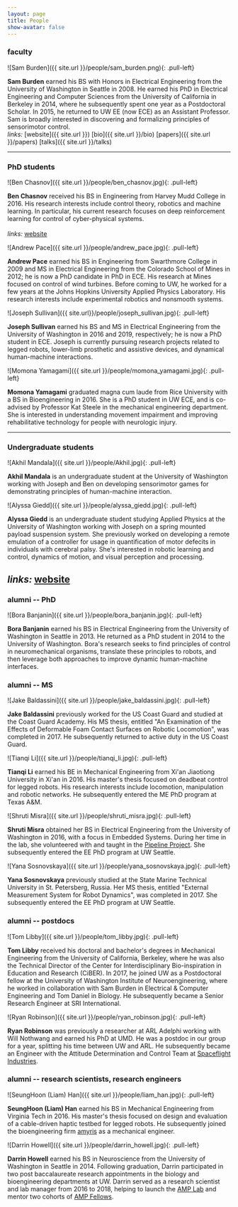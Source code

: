 ```yaml
---
layout: page
title: People
show-avatar: false
---
```


### faculty

![Sam Burden]({{ site.url }}/people/sam_burden.png){: .pull-left}

**Sam Burden**
earned his BS with Honors in Electrical Engineering from the University of Washington in Seattle in 2008.  He earned his PhD in Electrical Engineering and Computer Sciences from the University of California in Berkeley in 2014, where he subsequently spent one year as a Postdoctoral Scholar.  In 2015, he returned to UW EE (now ECE) as an Assistant Professor.  Sam is broadly interested in discovering and formalizing principles of sensorimotor control.
<br>
*links:*
[website]({{ site.url }})
[bio]({{ site.url }}/bio)
[papers]({{ site.url }}/papers)
[talks]({{ site.url }}/talks)

---
### PhD students

![Ben Chasnov]({{ site.url }}/people/ben_chasnov.jpg){: .pull-left}

**Ben Chasnov**
received his BS in Engineering from Harvey Mudd College in 2016. His research interests include control theory, robotics and machine learning. In particular, his current research focuses on deep reinforcement learning for control of cyber-physical systems. 
&nbsp; &nbsp; &nbsp; &nbsp; &nbsp; &nbsp; &nbsp; &nbsp; &nbsp; &nbsp; &nbsp; &nbsp; &nbsp; &nbsp; &nbsp; &nbsp; &nbsp; &nbsp; &nbsp; &nbsp; &nbsp; &nbsp; &nbsp; &nbsp; &nbsp; &nbsp; &nbsp; &nbsp; &nbsp; &nbsp; &nbsp; &nbsp; &nbsp; &nbsp; &nbsp; &nbsp; &nbsp; &nbsp; &nbsp; &nbsp; &nbsp; &nbsp; &nbsp; &nbsp; 
<br>
*links:*
[website](http://students.washington.edu/bchasnov)

![Andrew Pace]({{ site.url }}/people/andrew_pace.jpg){: .pull-left}

**Andrew Pace**
earned his BS in Engineering from Swarthmore College in 2009 and MS in Electrical Engineering from the Colorado School of Mines in 2012; he is now a PhD candidate in PhD in ECE. His research at Mines focused on control of wind turbines. Before coming to UW, he worked for a few years at the Johns Hopkins University Applied Physics Laboratory. His research interests include experimental robotics and nonsmooth systems.

![Joseph Sullivan]({{ site.url}}/people/joseph_sullivan.jpg){: .pull-left}

**Joseph Sullivan**
earned his BS and MS in Electrical Engineering from the University of Washington in 2016 and 2019, respectively; he is now a PhD student in ECE. Joseph is currently pursuing research projects related to legged robots, lower-limb prosthetic and assistive devices, and dynamical human-machine interactions.

![Momona Yamagami]({{ site.url }}/people/momona_yamagami.jpg){: .pull-left}

**Momona Yamagami**
graduated magna cum laude from Rice University with a BS in Bioengineering in 2016. She is a PhD student in UW ECE, and is co-advised by Professor Kat Steele in the mechanical engineering department. She is interested in understanding movement impairment and improving rehabilitative technology for people with neurologic injury. 

---

### Undergraduate students

![Akhil Mandala]({{ site.url }}/people/Akhil.jpg){: .pull-left}

**Akhil Mandala**
is an undergraduate student at the University of Washington working with Joseph and Ben on developing sensorimotor games for demonstrating principles of human-machine interaction.

![Alyssa Giedd]({{ site.url }}/people/alyssa_giedd.jpg){: .pull-left}

**Alyssa Giedd**
is an undergraduate student studying Applied Physics at the University of Washington working with Joseph on a spring mounted payload suspension system. She previously worked on developing a remote emulation of a controller for usage in quantification of motor defecits in individuals with cerebral palsy. She's interested in robotic learning and control, dynamics of motion, and visual perception and processing.

*links:*
[website](akhilmandala.github.io)
---
### alumni -- PhD

![Bora Banjanin]({{ site.url }}/people/bora_banjanin.jpg){: .pull-left}

**Bora Banjanin**
earned his BS in Electrical Engineering from the University of Washington in Seattle in 2013.  He returned as a PhD student in 2014 to the University of Washington. Bora's research seeks to find principles of control in neuromechanical organisms, translate these principles to robots, and then leverage both approaches to improve dynamic human-machine interfaces.

### alumni -- MS

![Jake Baldassini]({{ site.url }}/people/jake_baldassini.jpg){: .pull-left}

**Jake Baldassini**
previously worked for the US Coast Guard and studied at the Coast Guard Academy.
His MS thesis, entitled "An Examination of the Effects of Deformable Foam Contact Surfaces on Robotic Locomotion", was completed in 2017.
He subsequently returned to active duty in the US Coast Guard.

![Tianqi Li]({{ site.url }}/people/tianqi_li.jpg){: .pull-left}

**Tianqi Li**
earned his BE in Mechanical Engineering from Xi'an Jiaotiong University in Xi'an in 2016. His master's thesis focused on deadbeat control for legged robots. His research interests include locomotion, manipulation and robotic networks.
He subsequently entered the ME PhD program at Texas A&M.

![Shruti Misra]({{ site.url }}/people/shruti_misra.jpg){: .pull-left}

**Shruti Misra**
obtained her BS in Electrical Engineering from the University of Washington in 2016, with a focus in Embedded Systems. 
During her time in the lab, she volunteered with and taught in the [Pipeline Project](https://www.washington.edu/uaa/exploring/pipeline-project/).
She subsequently entered the EE PhD program at UW Seattle.


![Yana Sosnovskaya]({{ site.url }}/people/yana_sosnovskaya.jpg){: .pull-left}

**Yana Sosnovskaya**
previously studied at the State Marine Technical University in St. Petersberg, Russia.
Her MS thesis, entitled "External Measurement System for Robot Dynamics", was completed in 2017.
She subsequently entered the EE PhD program at UW Seattle.

### alumni -- postdocs 

![Tom Libby]({{ site.url }}/people/tom_libby.jpg){: .pull-left}

**Tom Libby**
received his doctoral and bachelor's degrees in Mechanical Engineering from the University of California, Berkeley, where he was also the Technical Director of the Center for Interdisciplinary Bio-inspiration in Education and Research (CiBER). 
In 2017, he joined UW as a Postdoctoral fellow at the University of Washington Institute of Neuroengineering, where he worked in collaboration with Sam Burden in Electrical & Computer Engineering and Tom Daniel in Biology. 
He subsequently became a Senior Research Engineer at SRI International. 

![Ryan Robinson]({{ site.url }}/people/ryan_robinson.jpg){: .pull-left}

**Ryan Robinson**
was previously a researcher at ARL Adelphi working with Will Nothwang and earned his PhD at UMD.
He was a postdoc in our group for a year, splitting his time between UW and ARL.
He subsequently became an Engineer with the Attitude Determination and Control Team at [Spaceflight Industries](http://spaceflight.com/).

### alumni -- research scientists, research engineers

![SeungHoon (Liam) Han]({{ site.url }}/people/liam_han.jpg){: .pull-left}

**SeungHoon (Liam) Han**
earned his BS in Mechanical Engineering from Virginia Tech in 2016. 
His master's thesis focused on design and evaluation of a cable-driven haptic testbed for legged robots.
He subsequently joined the bioengineering firm [amyris](https://amyris.com/) as a mechanical engineer.


![Darrin Howell]({{ site.url }}/people/darrin_howell.jpg){: .pull-left}

**Darrin Howell**
earned his BS in Neuroscience from the University of Washington in Seattle in 2014. 
Following graduation, Darrin participated in two post baccalaureate research appointments in the biology and bioengineering departments at UW. 
Darrin served as a research scientist and lab manager from 2016 to 2018, helping to launch the [AMP Lab](http://depts.washington.edu/amplify) and mentor two cohorts of [AMP Fellows](http://depts.washington.edu/amplify/?page_id=41). 

